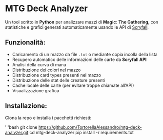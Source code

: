 # MTG Deck Analyzer

Un tool scritto in **Python** per analizzare mazzi di **Magic: The Gathering**, con statistiche e grafici generati automaticamente usando le API di [Scryfall](https://scryfall.com/docs/api).

## Funzionalità:

- Caricamento di un mazzo da file `.txt` o mediante copia incolla della lista
- Recupero automatico delle informazioni delle carte da **Scryfall API**
- Analisi della curva di mana
- Distribuzione dei colori nel mazzo
- Distribuzione card types presenti nel mazzo
- Distribuzione delle stat delle creature presenti
- Cache locale delle carte (per evitare troppe chiamate all’API)
- Visualizzazione grafica

## Installazione:

Clona la repo e installa i pacchetti richiesti:

'''bash
git clone https://github.com/TortorellaAlessandro/mtg-deck-analyzer.git
cd mtg-deck-analyzer
pip install -r requirements.txt
